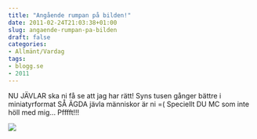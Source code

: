 ```yaml
---
title: "Angående rumpan på bilden!"
date: 2011-02-24T21:03:38+01:00
slug: angaende-rumpan-pa-bilden
draft: false
categories:
- Allmänt/Vardag
tags:
- blogg.se
- 2011
---
```

NU JÄVLAR ska ni få se att jag har rätt! Syns tusen gånger bättre i miniatyrformat SÅ ÄGDA jävla människor är ni =( Speciellt DU MC som inte höll med mig... Pfffft!!!  
  
![](/assets/images/blogg.se/rooumpaah_134432803.jpg)